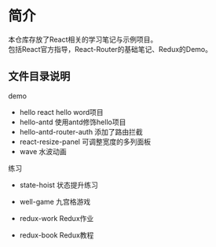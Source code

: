 # 简介
本仓库存放了React相关的学习笔记与示例项目。  
包括React官方指导，React-Router的基础笔记、Redux的Demo。

## 文件目录说明
demo 
- hello react   hello word项目
- hello-antd    使用antd修饰hello项目
- hello-antd-router-auth    添加了路由拦截
- react-resize-panel        可调整宽度的多列面板  
- wave          水波动画

练习
- state-hoist 状态提升练习
- well-game 九宫格游戏

- redux-work Redux作业
- redux-book Redux教程




